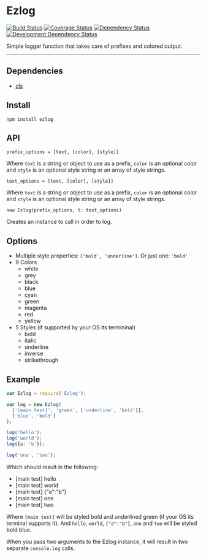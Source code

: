 Ezlog
=====

[![Build Status](http://img.shields.io/travis/opensoars/ezlog.svg?style=flat)](https://travis-ci.org/opensoars/ezlog)
[![Coverage Status](http://img.shields.io/coveralls/opensoars/ezlog.svg?style=flat)](https://coveralls.io/r/opensoars/ezlog)
[![Dependency Status](https://david-dm.org/opensoars/ezlog.svg?style=flat)](https://david-dm.org/opensoars/ezlog)
[![Development Dependency Status](https://david-dm.org/opensoars/ezlog/dev-status.svg?style=flat)](https://david-dm.org/opensoars/ezlog#info=devDependencies&view=table)


Simple logger function that takes care of prefixes and colored output.


---

## Dependencies
* [cls](https://github.com/opensoars/cls)


## Install
`npm install ezlog`


## API
`prefix_options = [text, [color], [style]]`

Where `text` is a string or object to use as a prefix, `color` is an optional color and `style` is an optional style string or an array of style strings.

`text_options = [text, [color], [style]]`

Where `text` is a string or object to use as a prefix, `color` is an optional color and `style` is an optional style string or an array of style strings.

`new Ezlog(prefix_options, t: text_options)`

Creates an instance to call in order to log.


## Options
* Multiple style properties: `['bold', 'underline']`. Or just one: `'bold'`
* 9 Colors
  * white
  * grey
  * black
  * blue
  * cyan
  * green
  * magenta
  * red
  * yellow
* 5 Styles (if supported by your OS its termininal)
  * bold
  * italic
  * underline
  * inverse
  * strikethrough


## Example

```js
var Ezlog = require('Ezlog');

var log = new Ezlog(
  ['[main test]', 'green', ['underline', 'bold']],
  ['blue', 'bold']
);

log('hello');
log('world');
log({a: 'b'});

log('one', 'two');
```

Which should result in the following:

* [main test] hello
* [main test] world
* [main test] {"a":"b"}
* [main test] one
* [main test] two

Where `[main test]` will be styled bold and underlined green (if your OS its terminal supports it). And `hello`, `world`, `{"a":"b"}`, `one` and `two` will be styled bold blue.

When you pass two arguments to the Ezlog instance, it will result in two separate `console.log` calls.
